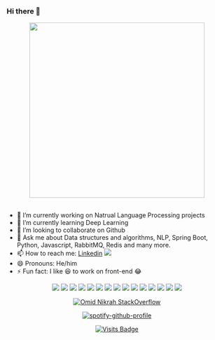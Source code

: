 ### Hi there 👋

<div align="center">
<img src="https://i.imgur.com/8MupZHY.gif" width="400px" />
</div>
<br>

- 🔭 I’m currently working on Natrual Language Processing projects
- 🌱 I’m currently learning Deep Learning
- 👯 I’m looking to collaborate on Github
- 💬 Ask me about Data structures and algorithms, NLP, Spring Boot, Python, Javascript, RabbitMQ, Redis and many more.
- 📫 How to reach me: [Linkedin](https://www.linkedin.com/in/developersumit/) <img src="https://img.shields.io/discord/746940982376792074"/>
- 😄 Pronouns: He/him
- ⚡ Fun fact: I like :satisfied: to work on front-end :joy:

<div align="center">
<img src="https://img.shields.io/badge/python%20-%2314354C.svg?&style=for-the-badge&logo=python&logoColor=white"/> <img src="https://img.shields.io/badge/node.js%20-%2343853D.svg?&style=for-the-badge&logo=node.js&logoColor=white"/> <img src="https://img.shields.io/badge/java-%23ED8B00.svg?&style=for-the-badge&logo=java&logoColor=white"/> <img src="https://img.shields.io/badge/php-%23777BB4.svg?&style=for-the-badge&logo=php&logoColor=white"/> <img src="https://img.shields.io/badge/spring%20-%236DB33F.svg?&style=for-the-badge&logo=spring&logoColor=white"/> <img src="https://img.shields.io/badge/flask%20-%23000.svg?&style=for-the-badge&logo=flask&logoColor=white"/> <img src="https://img.shields.io/badge/apache%20-%23D42029.svg?&style=for-the-badge&logo=apache&logoColor=white"/> <img src="https://img.shields.io/badge/nginx%20-%23009639.svg?&style=for-the-badge&logo=nginx&logoColor=white"/> <img src="https://img.shields.io/badge/mysql-%2300f.svg?&style=for-the-badge&logo=mysql&logoColor=white"/> <img src ="https://img.shields.io/badge/MongoDB-%234ea94b.svg?&style=for-the-badge&logo=mongodb&logoColor=white"/> <img src="https://img.shields.io/badge/docker%20-%230db7ed.svg?&style=for-the-badge&logo=docker&logoColor=white"/> <img src="https://img.shields.io/badge/git%20-%23F05033.svg?&style=for-the-badge&logo=git&logoColor=white"/> <img src="https://img.shields.io/badge/gitlab%20-%23181717.svg?&style=for-the-badge&logo=gitlab&logoColor=white"/>  <img src="https://img.shields.io/badge/github%20-%23121011.svg?&style=for-the-badge&logo=github&logoColor=white"/> <img src="https://img.shields.io/badge/bitbucket%20-%230047B3.svg?&style=for-the-badge&logo=bitbucket&logoColor=white"/> 



[![Omid Nikrah StackOverflow](https://github-readme-stackoverflow.vercel.app/?userID=1690577)](https://stackoverflow.com/users/1690577/eduardo-savrin)
  
[![spotify-github-profile](https://spotify-github-profile.vercel.app/api/view?uid=31fdtdx7zundkmrj3laecoptdbdm&cover_image=true)](https://github.com/kittinan/spotify-github-profile)

[![Visits Badge](https://badges.pufler.dev/visits/EduardoSaverin/EduardoSaverin)](https://github.com/EduardoSaverin)
</div>


